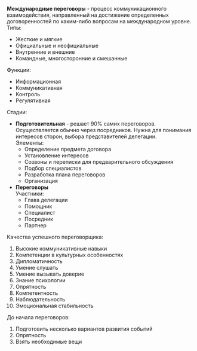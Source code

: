 **Международные переговоры** - процесс коммуникационного взаимодействия, направленный на достижение определенных договоренностей по каким-либо вопросам на международном уровне.  
Типы:
- Жесткие и мягкие
- Официальные и неофициальные
- Внутренние и внешние
- Командные, многосторонние и смешанные
  
Функции:
- Информационная
- Коммуникативная
- Контроль
- Регулятивная
  
Стадии:
- **Подготовительная** - решает 90% самих переговоров. Осуществляется обычно через посредников. Нужна для понимания интересов сторон, выбора представителей делегации.  
	Элементы:
	- Определение предмета договора
	- Установление интересов
	- Созвоны и переписки для предварительного обсуждения
	- Подбор специалистов
	- Разработка плана переговоров
	- Организация
- **Переговоры**  
	Участники:
	- Глава делегации
	- Помощник
	- Специалист
	- Посредник
	- Партнер
  
Качества успешного переговорщика:
1. Высокие коммуникативные навыки
2. Компетенции в культурных особенностях
3. Дипломатичность
4. Умение слушать
5. Умение вызывать доверие
6. Знание психологии
7. Опрятность
8. Компетентность
9. Наблюдательность
10. Эмоциональная стабильность
  
До начала переговоров:
1. Подготовить несколько вариантов развития событий
2. Опрятность
3. Взять необходимые вещи
